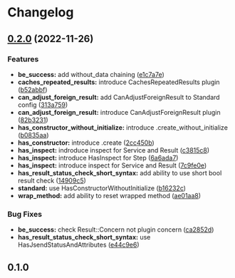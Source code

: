# Changelog

## [0.2.0](https://github.com/marian13/convenient_service/compare/v0.1.0...v0.2.0) (2022-11-26)


### Features

* **be_success:** add without_data chaining ([e1c7a7e](https://github.com/marian13/convenient_service/commit/e1c7a7e534b4c8c112b343a3318177d69f7ad06d))
* **caches_repeated_results:** introduce CachesRepeatedResults plugin ([b52abbf](https://github.com/marian13/convenient_service/commit/b52abbfef3e325c1657a0f6fadc9de403151768a))
* **can_adjust_foreign_result:** add CanAdjustForeignResult to Standard config ([313a759](https://github.com/marian13/convenient_service/commit/313a7594a1cf10410e26ea03e38e0aa1f1ec2944))
* **can_adjust_foreign_result:** introduce CanAdjustForeignResult plugin ([82b3231](https://github.com/marian13/convenient_service/commit/82b3231a8c91b2e6054499bea7221e8fceba1829))
* **has_constructor_without_initialize:** introduce .create_without_initialize ([b0835aa](https://github.com/marian13/convenient_service/commit/b0835aaae46820b47ecc57887613acd8599c1908))
* **has_constructor:** introduce .create ([2cc450b](https://github.com/marian13/convenient_service/commit/2cc450bd529596ac8e2fda3d26c2e0b1d4fad959))
* **has_inspect:** indroduce inspect for Service and Result ([c3815c8](https://github.com/marian13/convenient_service/commit/c3815c8d25f47d8f2457ccfbad8660a930e32da1))
* **has_inspect:** introduce HasInspect for Step ([6a6ada7](https://github.com/marian13/convenient_service/commit/6a6ada73962ea96f5e9c40d62e87d91a1e09b961))
* **has_inspect:** introduce inspect for Service and Result ([7c9fe0e](https://github.com/marian13/convenient_service/commit/7c9fe0e4a7aedfcaff1e717f99a934d2fab4c03b))
* **has_result_status_check_short_syntax:** add ability to use short bool result check ([14909c5](https://github.com/marian13/convenient_service/commit/14909c584164a2bd130f788fa48e76edd3c7a758))
* **standard:** use HasConstructorWithoutInitialize ([b16232c](https://github.com/marian13/convenient_service/commit/b16232c88fe75028531cd7e834fb59fece49d122))
* **wrap_method:** add ability to reset wrapped method ([ae01aa8](https://github.com/marian13/convenient_service/commit/ae01aa825dcf0d06b2abdc693331dccb65d95d6b))


### Bug Fixes

* **be_success:** check Result::Concern not plugin concern ([ca2852d](https://github.com/marian13/convenient_service/commit/ca2852d251cfd17f06492dbaf6be82e4a335bfe7))
* **has_result_status_check_short_syntax:** use HasJsendStatusAndAttributes ([e44c9e6](https://github.com/marian13/convenient_service/commit/e44c9e6707d1b57c55e1c048379378f757f8c42f))

## 0.1.0
